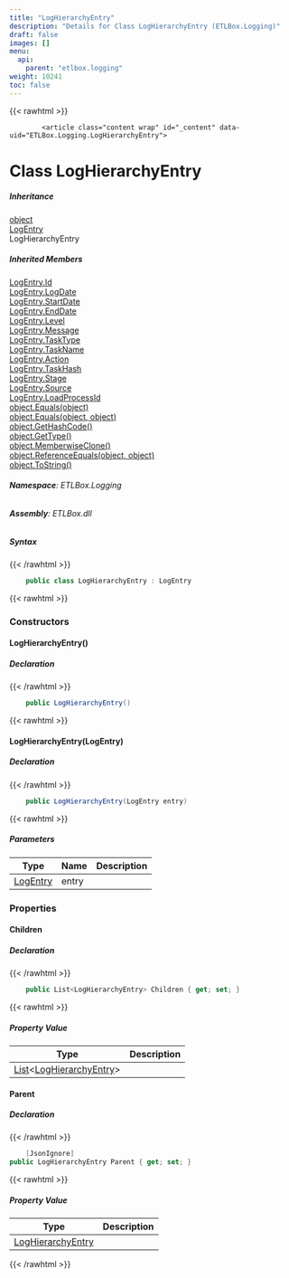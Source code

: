 ```yaml
---
title: "LogHierarchyEntry"
description: "Details for Class LogHierarchyEntry (ETLBox.Logging)"
draft: false
images: []
menu:
  api:
    parent: "etlbox.logging"
weight: 10241
toc: false
---
```


{{< rawhtml >}}

            <article class="content wrap" id="_content" data-uid="ETLBox.Logging.LogHierarchyEntry">
  <h1 id="ETLBox_Logging_LogHierarchyEntry" data-uid="ETLBox.Logging.LogHierarchyEntry" class="text-break">Class LogHierarchyEntry
</h1>
  <div class="markdown level0 summary"></div>
  <div class="markdown level0 conceptual"></div>
  <div class="inheritance">
    <h5>Inheritance</h5>
    <div class="level0"><a class="xref" href="https://learn.microsoft.com/dotnet/api/system.object">object</a></div>
    <div class="level1"><a class="xref" href="/api/etlbox.logging/logentry">LogEntry</a></div>
    <div class="level2"><span class="xref">LogHierarchyEntry</span></div>
  </div>
  <div class="inheritedMembers">
    <h5>Inherited Members</h5>
    <div>
      <a class="xref" href="/api/etlbox.logging/logentry#ETLBox_Logging_LogEntry_Id">LogEntry.Id</a>
    </div>
    <div>
      <a class="xref" href="/api/etlbox.logging/logentry#ETLBox_Logging_LogEntry_LogDate">LogEntry.LogDate</a>
    </div>
    <div>
      <a class="xref" href="/api/etlbox.logging/logentry#ETLBox_Logging_LogEntry_StartDate">LogEntry.StartDate</a>
    </div>
    <div>
      <a class="xref" href="/api/etlbox.logging/logentry#ETLBox_Logging_LogEntry_EndDate">LogEntry.EndDate</a>
    </div>
    <div>
      <a class="xref" href="/api/etlbox.logging/logentry#ETLBox_Logging_LogEntry_Level">LogEntry.Level</a>
    </div>
    <div>
      <a class="xref" href="/api/etlbox.logging/logentry#ETLBox_Logging_LogEntry_Message">LogEntry.Message</a>
    </div>
    <div>
      <a class="xref" href="/api/etlbox.logging/logentry#ETLBox_Logging_LogEntry_TaskType">LogEntry.TaskType</a>
    </div>
    <div>
      <a class="xref" href="/api/etlbox.logging/logentry#ETLBox_Logging_LogEntry_TaskName">LogEntry.TaskName</a>
    </div>
    <div>
      <a class="xref" href="/api/etlbox.logging/logentry#ETLBox_Logging_LogEntry_Action">LogEntry.Action</a>
    </div>
    <div>
      <a class="xref" href="/api/etlbox.logging/logentry#ETLBox_Logging_LogEntry_TaskHash">LogEntry.TaskHash</a>
    </div>
    <div>
      <a class="xref" href="/api/etlbox.logging/logentry#ETLBox_Logging_LogEntry_Stage">LogEntry.Stage</a>
    </div>
    <div>
      <a class="xref" href="/api/etlbox.logging/logentry#ETLBox_Logging_LogEntry_Source">LogEntry.Source</a>
    </div>
    <div>
      <a class="xref" href="/api/etlbox.logging/logentry#ETLBox_Logging_LogEntry_LoadProcessId">LogEntry.LoadProcessId</a>
    </div>
    <div>
      <a class="xref" href="https://learn.microsoft.com/dotnet/api/system.object.equals#system-object-equals(system-object)">object.Equals(object)</a>
    </div>
    <div>
      <a class="xref" href="https://learn.microsoft.com/dotnet/api/system.object.equals#system-object-equals(system-object-system-object)">object.Equals(object, object)</a>
    </div>
    <div>
      <a class="xref" href="https://learn.microsoft.com/dotnet/api/system.object.gethashcode">object.GetHashCode()</a>
    </div>
    <div>
      <a class="xref" href="https://learn.microsoft.com/dotnet/api/system.object.gettype">object.GetType()</a>
    </div>
    <div>
      <a class="xref" href="https://learn.microsoft.com/dotnet/api/system.object.memberwiseclone">object.MemberwiseClone()</a>
    </div>
    <div>
      <a class="xref" href="https://learn.microsoft.com/dotnet/api/system.object.referenceequals">object.ReferenceEquals(object, object)</a>
    </div>
    <div>
      <a class="xref" href="https://learn.microsoft.com/dotnet/api/system.object.tostring">object.ToString()</a>
    </div>
  </div>
<h6><strong>Namespace</strong>: ETLBox.Logging</h6>
  <h6><strong>Assembly</strong>: ETLBox.dll</h6>
  <h5 id="ETLBox_Logging_LogHierarchyEntry_syntax">Syntax</h5>
{{< /rawhtml >}}

```C#
    public class LogHierarchyEntry : LogEntry
```

{{< rawhtml >}}
  <h3 id="constructors">Constructors
</h3>
  <a id="ETLBox_Logging_LogHierarchyEntry__ctor_" data-uid="ETLBox.Logging.LogHierarchyEntry.#ctor*"></a>
  <h4 id="ETLBox_Logging_LogHierarchyEntry__ctor" data-uid="ETLBox.Logging.LogHierarchyEntry.#ctor">LogHierarchyEntry()</h4>
  <div class="markdown level1 summary"></div>
  <div class="markdown level1 conceptual"></div>
  <h5 class="declaration">Declaration</h5>
{{< /rawhtml >}}

```C#
    public LogHierarchyEntry()
```

{{< rawhtml >}}
  <a id="ETLBox_Logging_LogHierarchyEntry__ctor_" data-uid="ETLBox.Logging.LogHierarchyEntry.#ctor*"></a>
  <h4 id="ETLBox_Logging_LogHierarchyEntry__ctor_ETLBox_Logging_LogEntry_" data-uid="ETLBox.Logging.LogHierarchyEntry.#ctor(ETLBox.Logging.LogEntry)">LogHierarchyEntry(LogEntry)</h4>
  <div class="markdown level1 summary"></div>
  <div class="markdown level1 conceptual"></div>
  <h5 class="declaration">Declaration</h5>
{{< /rawhtml >}}

```C#
    public LogHierarchyEntry(LogEntry entry)
```

{{< rawhtml >}}
  <h5 class="parameters">Parameters</h5>
  <table class="table table-bordered table-condensed">
    <thead>
      <tr>
        <th>Type</th>
        <th>Name</th>
        <th>Description</th>
      </tr>
    </thead>
    <tbody>
      <tr>
        <td><a class="xref" href="/api/etlbox.logging/logentry">LogEntry</a></td>
        <td><span class="parametername">entry</span></td>
        <td></td>
      </tr>
    </tbody>
  </table>
  <h3 id="properties">Properties
</h3>
  <a id="ETLBox_Logging_LogHierarchyEntry_Children_" data-uid="ETLBox.Logging.LogHierarchyEntry.Children*"></a>
  <h4 id="ETLBox_Logging_LogHierarchyEntry_Children" data-uid="ETLBox.Logging.LogHierarchyEntry.Children">Children</h4>
  <div class="markdown level1 summary"></div>
  <div class="markdown level1 conceptual"></div>
  <h5 class="declaration">Declaration</h5>
{{< /rawhtml >}}

```C#
    public List<LogHierarchyEntry> Children { get; set; }
```

{{< rawhtml >}}
  <h5 class="propertyValue">Property Value</h5>
  <table class="table table-bordered table-condensed">
    <thead>
      <tr>
        <th>Type</th>
        <th>Description</th>
      </tr>
    </thead>
    <tbody>
      <tr>
        <td><a class="xref" href="https://learn.microsoft.com/dotnet/api/system.collections.generic.list-1">List</a>&lt;<a class="xref" href="/api/etlbox.logging/loghierarchyentry">LogHierarchyEntry</a>&gt;</td>
        <td></td>
      </tr>
    </tbody>
  </table>
  <a id="ETLBox_Logging_LogHierarchyEntry_Parent_" data-uid="ETLBox.Logging.LogHierarchyEntry.Parent*"></a>
  <h4 id="ETLBox_Logging_LogHierarchyEntry_Parent" data-uid="ETLBox.Logging.LogHierarchyEntry.Parent">Parent</h4>
  <div class="markdown level1 summary"></div>
  <div class="markdown level1 conceptual"></div>
  <h5 class="declaration">Declaration</h5>
{{< /rawhtml >}}

```C#
    [JsonIgnore]
public LogHierarchyEntry Parent { get; set; }
```

{{< rawhtml >}}
  <h5 class="propertyValue">Property Value</h5>
  <table class="table table-bordered table-condensed">
    <thead>
      <tr>
        <th>Type</th>
        <th>Description</th>
      </tr>
    </thead>
    <tbody>
      <tr>
        <td><a class="xref" href="/api/etlbox.logging/loghierarchyentry">LogHierarchyEntry</a></td>
        <td></td>
      </tr>
    </tbody>
  </table>

{{< /rawhtml >}}
